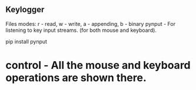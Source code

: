 ## Keylogger

Files modes: r - read, w - write, a - appending, b - binary
pynput - For listening to key input streams. (for both mouse and keyboard). 

pip install pynput

# control - All the mouse and keyboard operations are shown there. 